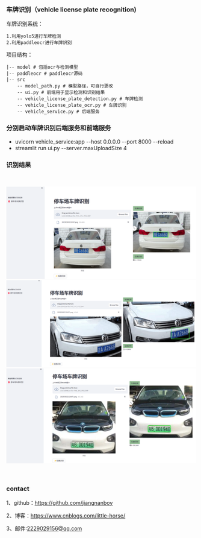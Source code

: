 ### 车牌识别（vehicle license plate recognition)
车牌识别系统：

    1.利用yolo5进行车牌检测
    2.利用paddleocr进行车牌识别
    
项目结构：
```
|-- model # 包括ocr与检测模型
|-- paddleocr # paddleocr源码
|-- src
    -- model_path.py # 模型路径，可自行更改
    -- ui.py # 前端用于显示检测和识别结果
    -- vehicle_license_plate_detection.py # 车牌检测
    -- vehicle_license_plate_ocr.py # 车牌识别
    -- vehicle_service.py # 后端服务
```

### 分别启动车牌识别后端服务和前端服务

- uvicorn vehicle_service:app --host 0.0.0.0 --port 8000 --reload
- streamlit run ui.py --server.maxUploadSize 4

### 识别结果

<br/>
<p align="center">
  <a>
    <img src="data_result/1.png">
    <img src="data_result/2.png">
    <img src="data_result/3.png">
  </a>
</p>
<br/>

### contact

1、github：https://github.com/jiangnanboy

2、博客：https://www.cnblogs.com/little-horse/

3、邮件:2229029156@qq.com

